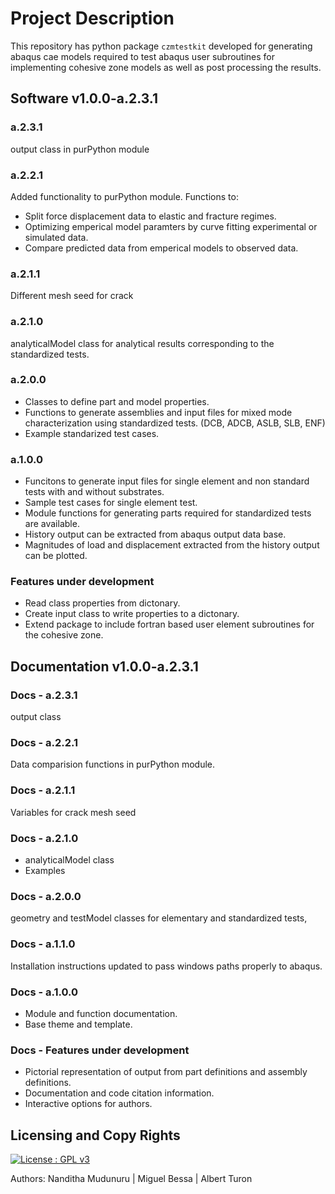 # Project Description

This repository has python package ``czmtestkit`` developed for generating abaqus cae models required to test abaqus user subroutines for implementing cohesive zone models as well as post processing the results.

## Software v1.0.0-a.2.3.1

### a.2.3.1

output class in purPython module

### a.2.2.1

Added functionality to purPython module. Functions to:

* Split force displacement data to elastic and fracture regimes.
* Optimizing emperical model paramters by curve fitting experimental or simulated data.
* Compare predicted data from emperical models to observed data.

### a.2.1.1

Different mesh seed for crack

### a.2.1.0 

analyticalModel class for analytical results corresponding to the standardized tests.

### a.2.0.0 

*  Classes to define part and model properties.
*  Functions to generate assemblies and input files for mixed mode characterization using standardized tests. (DCB, ADCB, ASLB, SLB, ENF)
*  Example standarized test cases.

### a.1.0.0
 
* Funcitons to generate input files for single element and non standard tests with and without substrates.
* Sample test cases for single element test.
* Module functions for generating parts required for standardized tests are available.
* History output can be extracted from abaqus output data base.
* Magnitudes of load and displacement extracted from the history output can be plotted.  
 
### Features under development

*  Read class properties from dictonary.
*  Create input class to write properties to a dictonary.
*  Extend package to include fortran based user element subroutines for the cohesive zone.

## Documentation v1.0.0-a.2.3.1

### Docs - a.2.3.1

output class

### Docs - a.2.2.1

Data comparision functions in purPython module.

### Docs - a.2.1.1

Variables for crack mesh seed

### Docs - a.2.1.0

* analyticalModel class
* Examples

### Docs - a.2.0.0

geometry and testModel classes for elementary and standardized tests,

### Docs - a.1.1.0

Installation instructions updated to pass windows paths properly to abaqus.

### Docs - a.1.0.0

* Module and function documentation.
* Base theme and template.
 
### Docs - Features under development

*  Pictorial representation of output from part definitions and assembly definitions.
*  Documentation and code citation information.
*  Interactive options for authors.

## Licensing and Copy Rights

[![License : GPL v3](https://img.shields.io/badge/License-GPLv3-blue.svg)](https://www.gnu.org/licenses/gpl-3.0)  

Authors: Nanditha Mudunuru  |  Miguel Bessa  |  Albert Turon